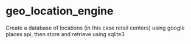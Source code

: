 geo_location_engine
===================

Create a database of locations (in this case retail centers) using google places api, then store and retrieve using sqlite3